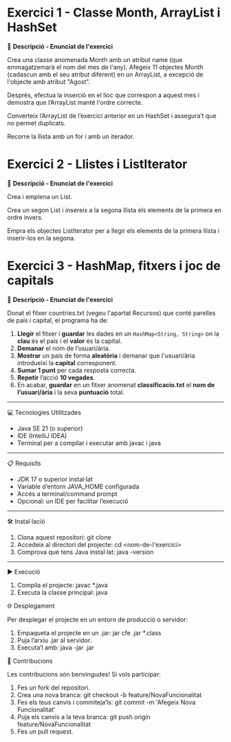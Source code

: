 # Exercici 1 - Classe Month, ArrayList i HashSet

📄 **Descripció - Enunciat de l'exercici**

Crea una classe anomenada Month amb un atribut name (que emmagatzemarà el nom del mes de l'any).
Afegeix 11 objectes Month (cadascun amb el seu atribut diferent) en un ArrayList, a excepció de l'objecte amb atribut "Agost".

Després, efectua la inserció en el lloc que correspon a aquest mes i demostra que l’ArrayList manté l'ordre correcte.

Converteix l’ArrayList de l’exercici anterior en un HashSet i assegura’t que no permet duplicats.

Recorre la llista amb un for i amb un iterador.

# Exercici 2 - Llistes i ListIterator

📄 **Descripció - Enunciat de l'exercici**

Crea i emplena un List<Integer>.

Crea un segon List<Integer> i insereix a la segona llista els elements de la primera en ordre invers.

Empra els objectes ListIterator per a llegir els elements de la primera llista i inserir-los en la segona.

# Exercici 3 - HashMap, fitxers i joc de capitals

📄 **Descripció - Enunciat de l'exercici**

Donat el fitxer countries.txt (vegeu l'apartat Recursos) que conté parelles de país i capital, el programa ha de:

1. **Llegir** el fitxer i **guardar** les dades en un `HashMap<String, String>` on la **clau** és el país i el **valor** és la capital.  
2. **Demanar** el nom de l’usuari/ària.  
3. **Mostrar** un país de forma **aleatòria** i demanar que l'usuari/ària introdueixi la **capital** corresponent.  
4. **Sumar 1 punt** per cada resposta correcta.  
5. **Repetir** l’acció **10 vegades**.  
6. En acabar, **guardar** en un fitxer anomenat **classificacio.txt** el **nom de l’usuari/ària** i la seva **puntuació** total.


-----------------------------------

💻 Tecnologies Utilitzades

- Java SE 21 (o superior)
- IDE (IntelliJ IDEA)
- Terminal per a compilar i executar amb javac i java

-----------------------------------

📋 Requisits

- JDK 17 o superior instal·lat
- Variable d’entorn JAVA_HOME configurada
- Accés a terminal/command prompt
- Opcional: un IDE per facilitar l’execució

---

🛠️ Instal·lació

1. Clona aquest repositori:
   git clone <URL-del-repositori>
2. Accedeix al directori del projecte:
   cd <nom-de-l'exercici>
3. Comprova que tens Java instal·lat:
   java -version

-----------------------------------

▶️ Execució

1. Compila el projecte:
   javac *.java
2. Executa la classe principal:
   java <nom-de-la-classe>

🌐 Desplegament

Per desplegar el projecte en un entorn de producció o servidor:
1. Empaqueta el projecte en un .jar:
   jar cfe <nom-exercici>.jar <nom-exercici> *.class
2. Puja l’arxiu .jar al servidor.
3. Executa’l amb:
   java -jar <exercici>.jar

🤝 Contribucions

Les contribucions són benvingudes! Si vols participar:
1. Fes un fork del repositori.
2. Crea una nova branca:
   git checkout -b feature/NovaFuncionalitat
3. Fes els teus canvis i commiteja’ls:
   git commit -m 'Afegeix Nova Funcionalitat'
4. Puja els canvis a la teva branca:
   git push origin feature/NovaFuncionalitat
5. Fes un pull request.
